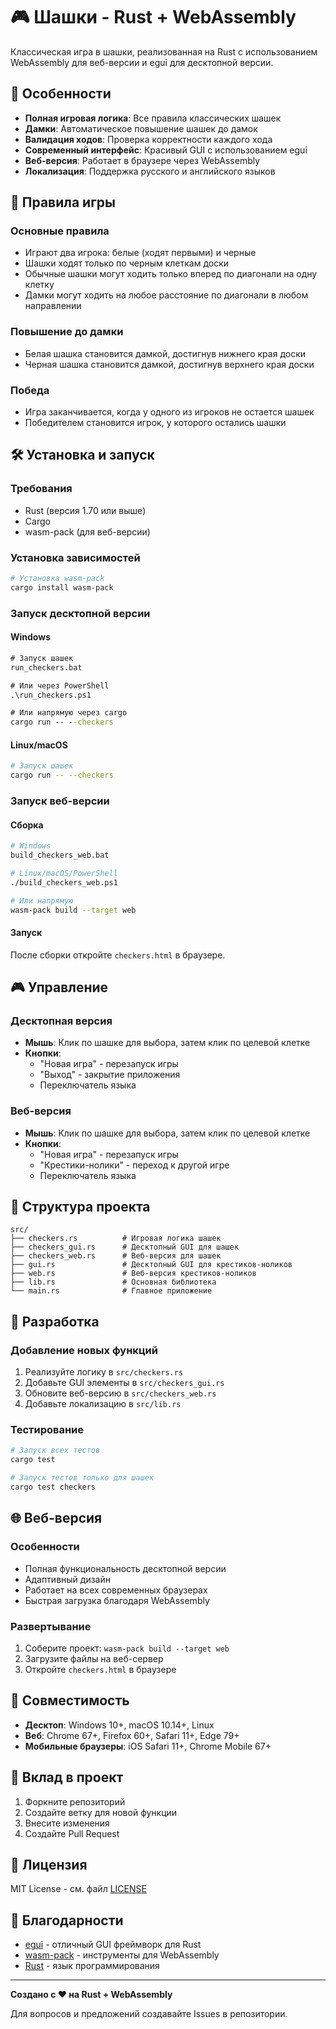# 🎮 Шашки - Rust + WebAssembly

Классическая игра в шашки, реализованная на Rust с использованием WebAssembly для веб-версии и egui для десктопной версии.

## 🚀 Особенности

- **Полная игровая логика**: Все правила классических шашек
- **Дамки**: Автоматическое повышение шашек до дамок
- **Валидация ходов**: Проверка корректности каждого хода
- **Современный интерфейс**: Красивый GUI с использованием egui
- **Веб-версия**: Работает в браузере через WebAssembly
- **Локализация**: Поддержка русского и английского языков

## 🎯 Правила игры

### Основные правила
- Играют два игрока: белые (ходят первыми) и черные
- Шашки ходят только по черным клеткам доски
- Обычные шашки могут ходить только вперед по диагонали на одну клетку
- Дамки могут ходить на любое расстояние по диагонали в любом направлении

### Повышение до дамки
- Белая шашка становится дамкой, достигнув нижнего края доски
- Черная шашка становится дамкой, достигнув верхнего края доски

### Победа
- Игра заканчивается, когда у одного из игроков не остается шашек
- Победителем становится игрок, у которого остались шашки

## 🛠️ Установка и запуск

### Требования
- Rust (версия 1.70 или выше)
- Cargo
- wasm-pack (для веб-версии)

### Установка зависимостей
```bash
# Установка wasm-pack
cargo install wasm-pack
```

### Запуск десктопной версии

#### Windows
```cmd
# Запуск шашек
run_checkers.bat

# Или через PowerShell
.\run_checkers.ps1

# Или напрямую через cargo
cargo run -- --checkers
```

#### Linux/macOS
```bash
# Запуск шашек
cargo run -- --checkers
```

### Запуск веб-версии

#### Сборка
```bash
# Windows
build_checkers_web.bat

# Linux/macOS/PowerShell
./build_checkers_web.ps1

# Или напрямую
wasm-pack build --target web
```

#### Запуск
После сборки откройте `checkers.html` в браузере.

## 🎮 Управление

### Десктопная версия
- **Мышь**: Клик по шашке для выбора, затем клик по целевой клетке
- **Кнопки**: 
  - "Новая игра" - перезапуск игры
  - "Выход" - закрытие приложения
  - Переключатель языка

### Веб-версия
- **Мышь**: Клик по шашке для выбора, затем клик по целевой клетке
- **Кнопки**:
  - "Новая игра" - перезапуск игры
  - "Крестики-нолики" - переход к другой игре
  - Переключатель языка

## 📁 Структура проекта

```
src/
├── checkers.rs          # Игровая логика шашек
├── checkers_gui.rs      # Десктопный GUI для шашек
├── checkers_web.rs      # Веб-версия для шашек
├── gui.rs               # Десктопный GUI для крестиков-ноликов
├── web.rs               # Веб-версия крестиков-ноликов
├── lib.rs               # Основная библиотека
└── main.rs              # Главное приложение
```

## 🔧 Разработка

### Добавление новых функций
1. Реализуйте логику в `src/checkers.rs`
2. Добавьте GUI элементы в `src/checkers_gui.rs`
3. Обновите веб-версию в `src/checkers_web.rs`
4. Добавьте локализацию в `src/lib.rs`

### Тестирование
```bash
# Запуск всех тестов
cargo test

# Запуск тестов только для шашек
cargo test checkers
```

## 🌐 Веб-версия

### Особенности
- Полная функциональность десктопной версии
- Адаптивный дизайн
- Работает на всех современных браузерах
- Быстрая загрузка благодаря WebAssembly

### Развертывание
1. Соберите проект: `wasm-pack build --target web`
2. Загрузите файлы на веб-сервер
3. Откройте `checkers.html` в браузере

## 📱 Совместимость

- **Десктоп**: Windows 10+, macOS 10.14+, Linux
- **Веб**: Chrome 67+, Firefox 60+, Safari 11+, Edge 79+
- **Мобильные браузеры**: iOS Safari 11+, Chrome Mobile 67+

## 🤝 Вклад в проект

1. Форкните репозиторий
2. Создайте ветку для новой функции
3. Внесите изменения
4. Создайте Pull Request

## 📄 Лицензия

MIT License - см. файл [LICENSE](LICENSE)

## 🙏 Благодарности

- [egui](https://github.com/emilk/egui) - отличный GUI фреймворк для Rust
- [wasm-pack](https://github.com/rustwasm/wasm-pack) - инструменты для WebAssembly
- [Rust](https://rust-lang.org) - язык программирования

---

**Создано с ❤️ на Rust + WebAssembly**

Для вопросов и предложений создавайте Issues в репозитории.

